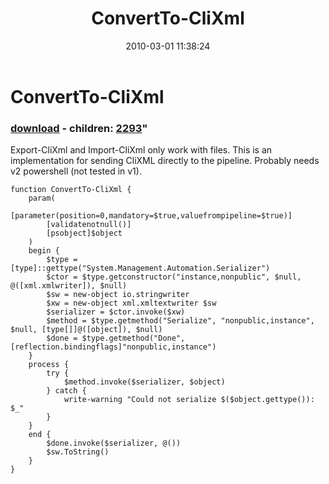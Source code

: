 ﻿---
pid:            1672
parent:         0
children:       2293
poster:         Oisin Grehan
title:          ConvertTo-CliXml
date:           2010-03-01 11:38:24
format:         posh
---

# ConvertTo-CliXml

### [download](1672.ps1) - children: [2293](2293.md)"

Export-CliXml and Import-CliXml only work with files. This is an implementation for sending CliXML directly to the pipeline. Probably needs v2 powershell (not tested in v1).

```posh
function ConvertTo-CliXml {
    param(
        [parameter(position=0,mandatory=$true,valuefrompipeline=$true)]
        [validatenotnull()]
        [psobject]$object
    )
    begin {
        $type = [type]::gettype("System.Management.Automation.Serializer")
        $ctor = $type.getconstructor("instance,nonpublic", $null, @([xml.xmlwriter]), $null)
        $sw = new-object io.stringwriter
        $xw = new-object xml.xmltextwriter $sw
        $serializer = $ctor.invoke($xw)
        $method = $type.getmethod("Serialize", "nonpublic,instance", $null, [type[]]@([object]), $null)
        $done = $type.getmethod("Done", [reflection.bindingflags]"nonpublic,instance")
    }
    process {
        try {
            $method.invoke($serializer, $object)
        } catch {
            write-warning "Could not serialize $($object.gettype()): $_"
        }
    }
    end {    
        $done.invoke($serializer, @())
        $sw.ToString()
    }
}
```
